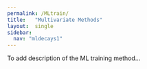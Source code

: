 ```yaml
---
permalink: /MLtrain/
title:   "Multivariate Methods"
layout:  single
sidebar:
  nav: "mldecays1"
---
```


To add description of the ML training method...

